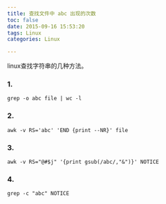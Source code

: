 ```yaml
---
title: 查找文件中 abc 出现的次数
toc: false
date: 2015-09-16 15:53:20
tags: Linux
categories: Linux

---
```


linux查找字符串的几种方法。

### 1.
```
grep -o abc file | wc -l
```
### 2.
```
awk -v RS='abc' 'END {print --NR}' file
```
### 3.
```
awk -v RS="@#$j" '{print gsub(/abc/,"&")}' NOTICE
```
### 4.
```
grep -c "abc" NOTICE
```
